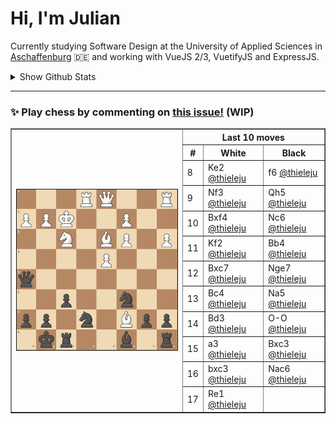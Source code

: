 # **Hi, I'm Julian**

Currently studying Software Design at the University of Applied Sciences in <a href="https://www.th-ab.de/en/" >Aschaffenburg</a> :de: and working with VueJS 2/3, VuetifyJS and ExpressJS.

<details>
 <summary>Show Github Stats</summary>
 <p align="center">
    <img src="https://github-readme-stats.vercel.app/api/top-langs/?username=thieleju&theme=blue-green&hide=jupyter%20notebook&layout=compact"  />
    <img width="420" src="https://github-readme-stats.vercel.app/api?username=thieleju&theme=blue-green&show_icons=true"/>
  </p>
</details>

---

### ✨ Play chess by commenting on [this issue!](https://github.com/thieleju/thieleju/issues/1) (WIP)

<table border="1">
<th rowspan="20"><a href="https://github.com/thieleju/thieleju/issues/1"><img width="480" src="https://raw.githubusercontent.com/thieleju/thieleju/main/games/game1/chessboard-1701297750.png" /></a></th>
<th colspan="3">Last 10 moves</th>
<tr>
<th>#</th>
<th>White</th>
<th>Black</th>
</tr>
<tr>
<td>8</td>
<td>Ke2 <a href="https://github.com/thieleju">@thieleju</a></td>
<td>f6 <a href="https://github.com/thieleju">@thieleju</a></td>
</tr>
<tr>
<td>9</td>
<td>Nf3 <a href="https://github.com/thieleju">@thieleju</a></td>
<td>Qh5 <a href="https://github.com/thieleju">@thieleju</a></td>
</tr>
<tr>
<td>10</td>
<td>Bxf4 <a href="https://github.com/thieleju">@thieleju</a></td>
<td>Nc6 <a href="https://github.com/thieleju">@thieleju</a></td>
</tr>
<tr>
<td>11</td>
<td>Kf2 <a href="https://github.com/thieleju">@thieleju</a></td>
<td>Bb4 <a href="https://github.com/thieleju">@thieleju</a></td>
</tr>
<tr>
<td>12</td>
<td>Bxc7 <a href="https://github.com/thieleju">@thieleju</a></td>
<td>Nge7 <a href="https://github.com/thieleju">@thieleju</a></td>
</tr>
<tr>
<td>13</td>
<td>Bc4 <a href="https://github.com/thieleju">@thieleju</a></td>
<td>Na5 <a href="https://github.com/thieleju">@thieleju</a></td>
</tr>
<tr>
<td>14</td>
<td>Bd3 <a href="https://github.com/thieleju">@thieleju</a></td>
<td>O-O <a href="https://github.com/thieleju">@thieleju</a></td>
</tr>
<tr>
<td>15</td>
<td>a3 <a href="https://github.com/thieleju">@thieleju</a></td>
<td>Bxc3 <a href="https://github.com/thieleju">@thieleju</a></td>
</tr>
<tr>
<td>16</td>
<td>bxc3 <a href="https://github.com/thieleju">@thieleju</a></td>
<td>Nac6 <a href="https://github.com/thieleju">@thieleju</a></td>
</tr>
<tr>
<td>17</td>
<td>Re1 <a href="https://github.com/thieleju">@thieleju</a></td>
<td> </td>
</tr>
</table>
